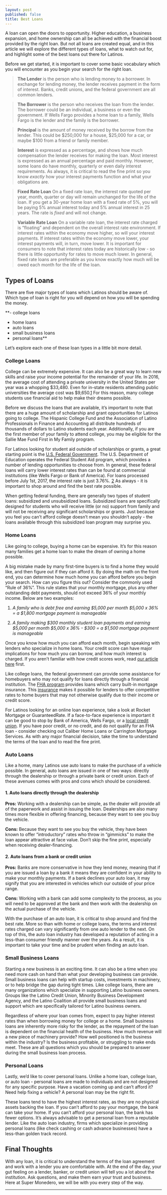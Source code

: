 ```yaml
---
layout: post
published: false
title: Best Loans
---
```

A loan can open the doors to opportunity. Higher education, a business expansion, and home ownership can all be achieved with the financial boost provided by the right loan. But not all loans are created equal, and in this article we will explore the different types of loans, what to watch out for, and highlight some of the best loans out there for Latinos.

Before we get started, it is important to cover some basic vocabulary which you will encounter as you begin your search for the right loan.

> **The Lender** is the person who is lending money to a borrower. In exchange for lending money, the lender receives payment in the form of interest. Banks, credit unions, and the federal government are all common lenders.

> **The Borrower** is the person who receives the loan from the lender. The borrower could be an individual, a business or even the government. If Wells Fargo provides a home loan to a family, Wells Fargo is the lender and the family is the borrower.

> **Principal** is the amount of money received by the borrow from the lender. This could be $250,000 for a house, $25,000 for a car, or maybe $100 from a friend or family member.

> **Interest** is expressed as a percentage, and shows how much compensation the lender receives for making the loan. Most interest is expressed as an annual percentage and paid monthly. However, some loans do have monthly, quarterly or even daily interest requirements. As always, it is critical to read the fine print so you know _exactly_ how your interest payments function and what your obligations are.

> **Fixed Rate Loan**
On a fixed rate loan, the interest rate quoted per year, month, quarter or day will remain unchanged for the life of the loan. If you get a 30-year home loan with a fixed rate of 5%, you will be paying 5% annual interest today and 5% annual interest in 25 years. The rate is _fixed_ and will not change.

> **Variable Rate Loan**
On a variable rate loan, the interest rate charged is “floating” and dependent on the overall interest rate environment. If interest rates within the economy move higher, so will your interest payments. If interest rates within the economy move lower, your interest payments will, in turn, move lower. It is important for consumers to note that interest rates today are historically low - so there is little opportunity for rates to move much lower. In general, fixed rate loans are preferable as you know exactly how much will be owed each month for the life of the loan.

## Types of Loans

There are five major types of loans which Latinos should be aware of. Which type of loan is right for you will depend on how you will be spending the money.

**- college loans
- home loans
- auto loans
- small business loans
- personal loans**

Let’s explore each one of these loan types in a little bit more detail.

### College Loans

College can be extremely expensive. It can also be a great way to learn new skills and raise your income potential for the remainder of your life. In 2016, the average cost of attending a private university in the United States per year was a whopping $33,480. Even for in-state residents attending public universities the average cost was $9,650.[1] For this reason, many college students use financial aid to help make their dreams possible.

Before we discuss the loans that are available, it’s important to note that there are a huge amount of scholarship and grant opportunities for Latinos going to college. The Hispanic College Fund and the Association of Latino Professionals in Finance and Accounting all distribute hundreds of thousands of dollars to Latino students each year. Additionally, if you are the first member of your family to attend college, you may be eligible for the Sallie Mae Fund First in My Family program.

For Latinos looking for student aid outside of scholarships or grants, a great starting point is the [U.S. Federal Government](https://fafsa.ed.gov/). The U.S. Department of Education operates the Federal Student Aid program, which provides a number of lending opportunities to choose from. In general, these federal loans will carry lower interest rates than can be found at commercial institutions (like Wells Fargo or Bank of America). For loans processed before July 1st, 2017, the interest rate is just 3.76%. [2] As always - it is important to shop around and find the best rate possible.

When getting federal funding, there are generally two types of student loans: subsidized and unsubsidized loans. Subsidized loans are specifically designed for students who will receive little (or no) support from family and will not be receiving any significant scholarships or grants. Just because you feel you can’t afford college doesn’t mean you shouldn’t apply -  the loans available through this subsidized loan program may surprise you.

### Home Loans

Like going to college, buying a home can be expensive. It’s for this reason many families get a home loan to make the dream of owning a home possible.

A big mistake made by many first-time buyers is to find a home they would like, and then figure out if they can afford it. By doing the math on the front end, you can determine how much home you can afford before you begin your search. How can you figure this out? Consider the commonly used “Rule of 36%”. This rule states that your monthly mortgage, plus any other outstanding debt payments, should not exceed 36% of your monthly income. Below are two examples:

1. _A family who is debt free and earning $5,000 per month
	$5,000 x 36% = a $1,800 mortgage payment is manageable_

2. _A family making $300 monthly student loan payments and earning $5,000 per month
	$5,000 x 36% - $300 = a $1,500 mortgage payment is manageable_
	
Once you know how much you can afford each month, begin speaking with lenders who specialize in home loans. Your credit score can have major implications for how much you can borrow, and how much interest is charged. If you aren’t familiar with how credit scores work, read [our article here](http://supermonedero.com/2017-01-26-credit-score-101/) first.

Like college loans, the federal government can provide some assistance for homebuyers who may not qualify for loans directly through a financial institution. The [FHA program](https://portal.hud.gov/hudportal/HUD?src=/buying/loans) provides loans which carry built-in mortgage insurance. This [insurance](http://supermonedero.com/2017-01-26-insurance-101/) makes it possible for lenders to offer competitive rates to home buyers that may not otherwise qualify due to their income or credit score.

For Latinos looking for an online loan experience, take a look at Rocket Mortgage or GuaranteedRate. If a face-to-face experience is important it can be good to stop by Bank of America, Wells Fargo, or a [local credit union](http://supermonedero.com/2017-02-03-best-banks-for-latinos/). If you have poor credit, or no credit, and do not qualify for an FHA loan - consider checking out Caliber Home Loans or Carrington Mortgage Services. As with any major financial decision, take the time to understand the terms of the loan and to read the fine print.
 
### Auto Loans

Like a home, many Latinos use auto loans to make the purchase of a vehicle possible. In general, auto loans are issued in one of two ways: directly through the dealership or through a private bank or credit union. Each of these avenues comes with pros and cons which should be considered.

#### 1. Auto loans directly through the dealership

**Pros:** Working with a dealership can be simple, as the dealer will provide all of the paperwork and assist in issuing the loan. Dealerships are also many times more flexible in offering financing, because they want to see you buy the vehicle.

**Cons:** Because they want to see you buy the vehicle, they have been known to offer “introductory” rates who throw in “gimmicks” to make the loan appear attractive at face value. Don’t skip the fine print, especially when receiving dealer-financing.

#### 2. Auto loans from a bank or credit union

**Pros:** Banks are more conservative in how they lend money, meaning that if you are issued a loan by a bank it means they are confident in your ability to make your monthly payments. If a bank declines your auto loan, it may signify that you are interested in vehicles which our outside of your price range.

**Cons:** Working with a bank can add some complexity to the process, as you will need to be approved at the bank and then work with the dealership on the actual purchase of the vehicle. 

With the purchase of an auto loan, it is critical to shop around and find the best rate. More so than with home or college loans, the terms and interest rates charged can vary significantly from one auto lender to the next. On top of this, the auto loan industry has developed a reputation of acting in a less-than consumer friendly manner over the years. As a result, it is important to take your time and be prudent when finding an auto loan.

### Small Business Loans

Starting a new business is an exciting time. It can also be a time when you need more cash on hand than what your developing business can provide. Small business loans can help with startup costs, investments in machinery, or to help bridge the gap during tight times. Like college loans, there are many organizations which specialize in supporting Latino business owners. Groups like the Latino Credit Union, Minority Business Development Agency, and the Latino Coalition all provide small business loans and support which are specifically tailored for Latino business owners.

Regardless of where your loan comes from, expect to pay higher interest rates than when borrowing money for college or a home. Small business loans are inherently more risky for the lender, as the repayment of the loan is dependent on the financial health of the business. How much revenue will a new piece of machinery provide? How well positioned is the business within the industry? Is the business profitable, or struggling to make ends meet. These are all questions which you should be prepared to answer during the small business loan process.

### Personal Loans

Lastly, we’d like to cover personal loans. Unlike a home loan, college loan, or auto loan - personal loans are made to individuals and are not designed for any specific purpose. Have a vacation coming up and can’t afford it? Need help fixing a vehicle? A personal loan may be the right fit.

These loans tend to have the highest interest rates, as they are no physical assets backing the loan. If you can’t afford to pay your mortgage, the bank can take your home. If you can’t afford your personal loan, the bank has fewer options. It’s always advisable to get a personal loan from a reputable lender. Like the auto loan industry, firms which specialize in providing personal loans (like check cashing or cash advance businesses) have a less-than golden track record.

## Final Thoughts

With any loan, it is critical to understand the terms of the loan agreement and work with a lender you are comfortable with. At the end of the day, your gut feeling on a lender, banker, or credit union will tell you a lot about the institution. Ask questions, and make them earn your trust and business. Here at Super Monedero, we will be with you every step of the way.

____________________________________________________________________________________________________________
[1]:http://www.collegedata.com/cs/content/content_payarticle_tmpl.jhtml?articleId=10064
[2]:https://studentaid.ed.gov/sa/sites/default/files/federal-loan-programs.pdf

